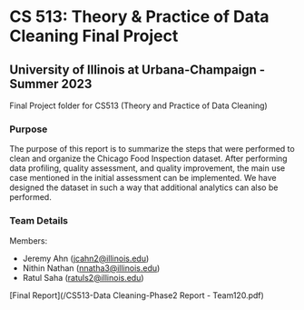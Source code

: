 # CS 513: Theory & Practice of Data Cleaning Final Project
## University of Illinois at Urbana-Champaign - Summer 2023

Final Project folder for CS513 (Theory and Practice of Data Cleaning)

### Purpose
The purpose of this report is to summarize the steps that were performed to clean and organize
the Chicago Food Inspection dataset. After performing data profiling, quality assessment, and
quality improvement, the main use case mentioned in the initial assessment can be
implemented. We have designed the dataset in such a way that additional analytics can also be
performed.

### Team Details
Members:
- Jeremy Ahn (jcahn2@illinois.edu)
- Nithin Nathan (nnatha3@illinois.edu)
- Ratul Saha (ratuls2@illinois.edu)

[Final Report](/CS513-Data Cleaning-Phase2 Report - Team120.pdf)
